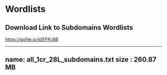 # Wordlists

## Download Link to Subdomains Wordlists

https://gofile.io/d/EFKc8B

----
name:  all_1cr_28L_subdomains.txt
size : 260.87 MB
----
